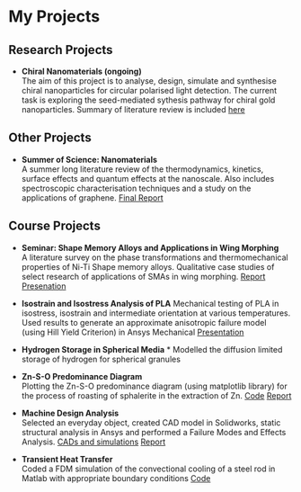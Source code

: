 # My Projects
## Research Projects
* **Chiral Nanomaterials (ongoing)**  
The aim of this project is to analyse, design, simulate and synthesise chiral nanoparticles for circular polarised light detection. The current task is exploring the seed-mediated sythesis pathway for chiral gold nanoparticles. Summary of literature review is included [here](https://github.com/DaniG13/my-projects/blob/main/Chiral%20Nanomaterials_Literature.pdf)
## Other Projects
* **Summer of Science: Nanomaterials**  
A summer long literature review of the thermodynamics, kinetics, surface effects and quantum effects at the nanoscale. Also includes spectroscopic characterisation techniques and a study on the applications of graphene. [Final Report](https://github.com/DaniG13/my-projects/blob/main/Nanomaterials_Report.pdf)
## Course Projects
* **Seminar: Shape Memory Alloys and Applications in Wing Morphing**  
A literature survey on the phase transformations and thermomechanical properties of Ni-Ti Shape memory alloys. Qualitative case studies of select research of applications of SMAs in wing morphing. [Report](https://github.com/DaniG13/my-projects/blob/main/Seminar_Final_%20Report.pdf) [Presenation](https://github.com/DaniG13/my-projects/blob/main/SMA%20Seminar%20Presentation.pptx)
* **Isostrain and Isostress Analysis of PLA** 
Mechanical testing of PLA in isostress, isostrain and intermediate orientation at various temperatures. Used results to generate an approximate anisotropic failure model (using Hill Yield Criterion) in Ansys Mechanical [Presentation](https://github.com/DaniG13/my-projects/blob/main/PLA_Presentation.pptx)

* **Hydrogen Storage in Spherical Media** *
Modelled the diffusion limited storage of hydrogen for spherical granules

* **Zn-S-O Predominance Diagram**  
Plotting the Zn-S-O predominance diagram (using matplotlib library) for the process of roasting of sphalerite in the extraction of Zn. [Code](https://github.com/DaniG13/my-projects/blob/main/Predominance_Code.py) [Report](https://github.com/DaniG13/my-projects/blob/main/Predominance_Report.pdf)


* **Machine Design Analysis**  
Selected an everyday object, created CAD model in Solidworks, static structural analysis in Ansys and performed a Failure Modes and Effects Analysis. [CADs and simulations](https://drive.google.com/file/d/1iR7r3oQumvfnMPtb5PDDQHTnHB47RQwm/view?usp=sharing) [Report](https://github.com/DaniG13/my-projects/blob/main/Design%20Analysis_Report.pdf)

* **Transient Heat Transfer**  
Coded a FDM simulation of the convectional cooling of a steel rod in Matlab with appropriate boundary conditions [Code](https://github.com/DaniG13/my-projects/blob/main/Transient%20Heat%20Transfer.m)
